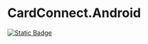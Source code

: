 # CardConnect.Android

[![Static Badge](https://img.shields.io/badge/NuGet-1.0.0-blue)](https://www.nuget.org/packages/CardConnect.Android/)
